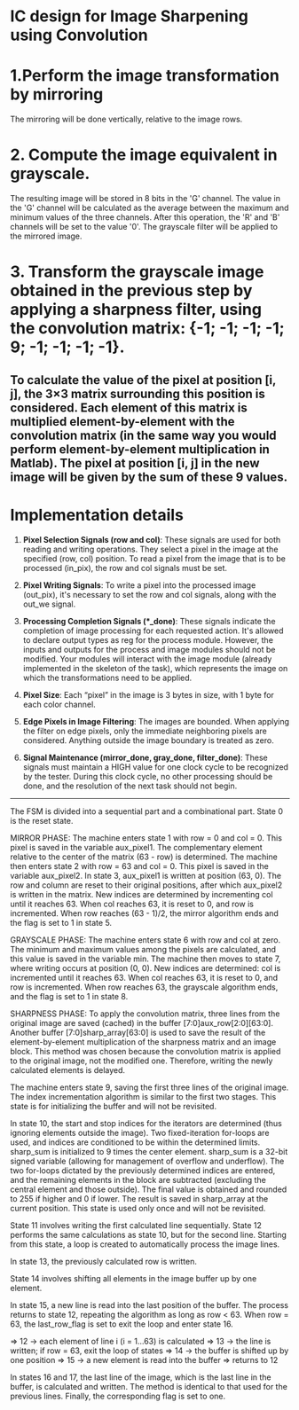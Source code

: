 # IC design for Image Sharpening using Convolution
# 1.Perform the image transformation by mirroring  
The mirroring will be done vertically, relative to the image rows.

# 2. Compute the image equivalent in grayscale.
The resulting image will be stored in 8 bits in the 'G' channel. The value in the 'G' channel will be calculated as the average between the maximum and minimum values of the three channels. After this operation, the 'R' and 'B' channels will be set to the value '0'. The grayscale filter will be applied to the mirrored image.

# 3. Transform the grayscale image obtained in the previous step by applying a sharpness filter, using the convolution matrix: {-1; -1; -1; -1; 9; -1; -1; -1; -1}.
To calculate the value of the pixel at position [i, j], the 3×3 matrix surrounding this position is considered. Each element of this matrix is multiplied element-by-element with the convolution matrix (in the same way you would perform element-by-element multiplication in Matlab). The pixel at position [i, j] in the new image will be given by the sum of these 9 values.
---------------------------------------------------------------
# Implementation  details

1. **Pixel Selection Signals (row and col)**: These signals are used for both reading and writing operations. They select a pixel in the image at the specified (row, col) position. To read a pixel from the image that is to be processed (in_pix), the row and col signals must be set.

2. **Pixel Writing Signals**: To write a pixel into the processed image (out_pix), it's necessary to set the row and col signals, along with the out_we signal.

3. **Processing Completion Signals (*_done)**: These signals indicate the completion of image processing for each requested action. It's allowed to declare output types as reg for the process module. However, the inputs and outputs for the process and image modules should not be modified. Your modules will interact with the image module (already implemented in the skeleton of the task), which represents the image on which the transformations need to be applied.

4. **Pixel Size**: Each “pixel” in the image is 3 bytes in size, with 1 byte for each color channel.

5. **Edge Pixels in Image Filtering**: The images are bounded. When applying the filter on edge pixels, only the immediate neighboring pixels are considered. Anything outside the image boundary is treated as zero.

6. **Signal Maintenance (mirror_done, gray_done, filter_done)**: These signals must maintain a HIGH value for one clock cycle to be recognized by the tester. During this clock cycle, no other processing should be done, and the resolution of the next task should not begin.

------------------------------------------------------------------

The FSM is divided into a sequential part and a combinational part. State 0 is the reset state.

MIRROR PHASE:
The machine enters state 1 with row = 0 and col = 0. This pixel is saved in the variable aux_pixel1. The complementary element relative to the center of the matrix (63 - row) is determined. The machine then enters state 2 with row = 63 and col = 0. This pixel is saved in the variable aux_pixel2. In state 3, aux_pixel1 is written at position (63, 0). The row and column are reset to their original positions, after which aux_pixel2 is written in the matrix. New indices are determined by incrementing col until it reaches 63. When col reaches 63, it is reset to 0, and row is incremented. When row reaches (63 - 1)/2, the mirror algorithm ends and the flag is set to 1 in state 5.

GRAYSCALE PHASE:
The machine enters state 6 with row and col at zero. The minimum and maximum values among the pixels are calculated, and this value is saved in the variable min. The machine then moves to state 7, where writing occurs at position (0, 0). New indices are determined: col is incremented until it reaches 63. When col reaches 63, it is reset to 0, and row is incremented. When row reaches 63, the grayscale algorithm ends, and the flag is set to 1 in state 8.

SHARPNESS PHASE:
To apply the convolution matrix, three lines from the original image are saved (cached) in the buffer [7:0]aux_row[2:0][63:0]. Another buffer [7:0]sharp_array[63:0] is used to save the result of the element-by-element multiplication of the sharpness matrix and an image block. This method was chosen because the convolution matrix is applied to the original image, not the modified one. Therefore, writing the newly calculated elements is delayed.

The machine enters state 9, saving the first three lines of the original image. The index incrementation algorithm is similar to the first two stages. This state is for initializing the buffer and will not be revisited.

In state 10, the start and stop indices for the iterators are determined (thus ignoring elements outside the image). Two fixed-iteration for-loops are used, and indices are conditioned to be within the determined limits. sharp_sum is initialized to 9 times the center element. sharp_sum is a 32-bit signed variable (allowing for management of overflow and underflow). The two for-loops dictated by the previously determined indices are entered, and the remaining elements in the block are subtracted (excluding the central element and those outside). The final value is obtained and rounded to 255 if higher and 0 if lower. The result is saved in sharp_array at the current position. This state is used only once and will not be revisited.

State 11 involves writing the first calculated line sequentially.
State 12 performs the same calculations as state 10, but for the second line.
Starting from this state, a loop is created to automatically process the image lines.

In state 13, the previously calculated row is written.

State 14 involves shifting all elements in the image buffer up by one element.

In state 15, a new line is read into the last position of the buffer. The process returns to state 12, repeating the algorithm as long as row < 63. When row = 63, the last_row_flag is set to exit the loop and enter state 16.

=> 12 -> each element of line i (i = 1...63) is calculated
=> 13 -> the line is written; if row = 63, exit the loop of states
=> 14 -> the buffer is shifted up by one position
=> 15 -> a new element is read into the buffer
=> returns to 12

In states 16 and 17, the last line of the image, which is the last line in the buffer, is calculated and written. The method is identical to that used for the previous lines. Finally, the corresponding flag is set to one.

